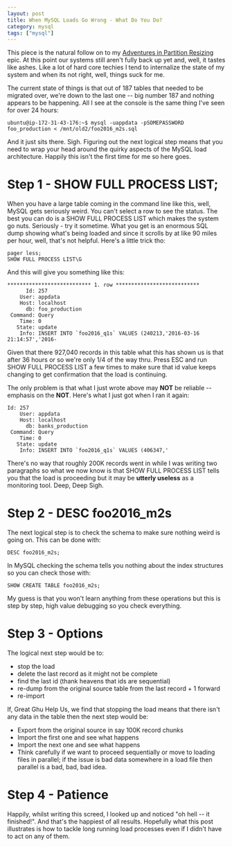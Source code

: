 ```yaml
---
layout: post
title: When MySQL Loads Go Wrong - What Do You Do?
category: mysql
tags: ["mysql"]
---
```

This piece is the natural follow on to my [Adventures in Partition Resizing](https://fuzzygroup.github.io/blog/aws/2016/11/26/fear-and-loathing-in-awsville-or-adventures-in-partition-resizing.html) epic.  At this point our systems still aren't fully back up yet and, well, it tastes like ashes.  Like a lot of hard core techies I tend to internalize the state of my system and when its not right, well, things suck for me.  

The current state of things is that out of 187 tables that needed to be migrated over, we're down to the last one -- big number 187 and nothing appears to be happening.  All I see at the console is the same thing I've seen for over 24 hours:

    ubuntu@ip-172-31-43-176:~$ mysql -uappdata -pSOMEPASSWORD foo_production < /mnt/old2/foo2016_m2s.sql

And it just sits there.  Sigh.  Figuring out the next logical step means that you need to wrap your head around the quirky aspects of the MySQL load architecture.  Happily this isn't the first time for me so here goes.

# Step 1 - SHOW FULL PROCESS LIST;

When you have a large table coming in the command line like this, well, MySQL gets seriously weird.  You can't select a row to see the status.  The best you can do is a SHOW FULL PROCESS LIST which makes the system go nuts.  Seriously - try it sometime.  What you get is an enormous SQL dump showing what's being loaded and since it scrolls by at like 90 miles per hour, well, that's not helpful.  Here's a little trick tho:

    pager less;
    SHOW FULL PROCESS LIST\G

And this will give you something like this:

    *************************** 1. row ***************************
          Id: 257
        User: appdata
        Host: localhost
          db: foo_production
     Command: Query
        Time: 0
       State: update
        Info: INSERT INTO `foo2016_q1s` VALUES (240213,'2016-03-16 21:14:57','2016-
        
Given that there 927,040 records in this table what this has shown us is that after 36 hours or so we're only 1/4 of the way thru.  Press ESC and run SHOW FULL PROCESS LIST a few times to make sure that id value keeps changing to get confirmation that the load is continuing.

The only problem is that what I just wrote above may **NOT** be reliable -- emphasis on the **NOT**.  Here's what I just got when I ran it again:

    Id: 257
        User: appdata
        Host: localhost
          db: banks_production
     Command: Query
        Time: 0
       State: update
        Info: INSERT INTO `foo2016_q1s` VALUES (406347,'

There's no way that roughly 200K records went in while I was writing two paragraphs so what we now know is that SHOW FULL PROCESS LIST tells you that the load is proceeding but it may be **utterly useless** as a monitoring tool.  Deep, Deep Sigh.

# Step 2 - DESC foo2016_m2s

The next logical step is to check the schema to make sure nothing weird is going on.  This can be done with:

    DESC foo2016_m2s;
    
In MySQL checking the schema tells you nothing about the index structures so you can check those with:

    SHOW CREATE TABLE foo2016_m2s;
    
My guess is that you won't learn anything from these operations but this is step by step, high value debugging so you check everything.

# Step 3 - Options

The logical next step would be to:

* stop the load
* delete the last record as it might not be complete
* find the last id (thank heavens that ids are sequential)
* re-dump from the original source table from the last record + 1 forward
* re-import

If, Great Ghu Help Us, we find that stopping the load means that there isn't any data in the table then the next step would be:

* Export from the original source in say 100K record chunks
* Import the first one and see what happens
* Import the next one and see what happens
* Think carefully if we want to proceed sequentially or move to loading files in parallel; if the issue is bad data somewhere in a load file then parallel is a bad, bad, bad idea.
    
# Step 4 - Patience

Happily, whilst writing this screed, I looked up and noticed "oh hell -- it finished!".  And that's the happiest of all results.  Hopefully what this post illustrates is how to tackle long running load processes even if I didn't have to act on any of them.